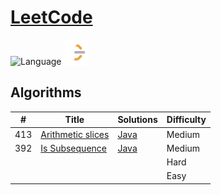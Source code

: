 
 # [LeetCode](https://leetcode.com/problemset/algorithms/) 
 ![Language](https://img.shields.io/badge/language-Java-blue.svg)  <img src="https://github.com/chaithra-ac/Leetcode/blob/main/LeetCode_logo.png" height="40" width="40"/> 


## Algorithms

| #    |      Title     |   Solutions   | Difficulty               
|------|----------------|---------------|-------------
| 413 |[Arithmetic slices](https://leetcode.com/problems/arithmetic-slices/)|[Java](413-%20Arithmetic%20Slices.java) |Medium|
|392|[Is Subsequence](https://leetcode.com/problems/is-subsequence/)|[Java](.../Solutions/isSubSequence.java)|Medium|
||[]()|[]()|Hard|
||[]()|[]()|Easy|







